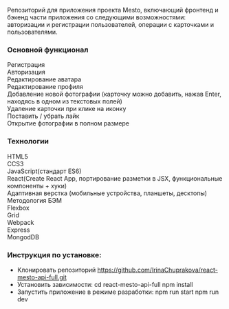 Репозиторий для приложения проекта Mesto, включающий фронтенд и бэкенд части приложения со следующими возможностями: авторизации и регистрации пользователей, операции с карточками и пользователями. 

### Основной функционал
Регистрация  
Авторизация  
Редактирование аватара  
Редактирование профиля  
Добавление новой фотографии (карточку можно добавить, нажав Enter, находясь в одном из текстовых полей)  
Удаление карточки при клике на иконку  
Поставить / убрать лайк  
Открытие фотографии в полном размере  

### Технологии
HTML5  
CCS3  
JavaScript(стандарт ES6)  
React(Create React App, портирование разметки в JSX, функциональные компоненты + хуки)  
Адаптивная верстка (мобильные устройства, планшеты, десктопы)  
Методология БЭМ   
Flexbox  
Grid  
Webpack  
Express  
MongodDB  

### Инструкция по установке:
* Клонировать репозиторий https://github.com/IrinaChuprakova/react-mesto-api-full.git
* Установить зависимости: cd react-mesto-api-full npm install
* Запустить приложение в режиме разработки: npm run start npm run dev
